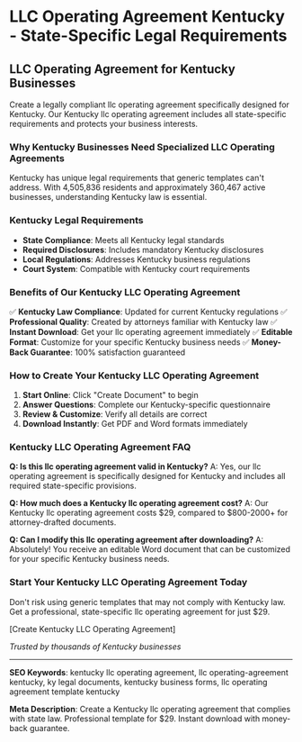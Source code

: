 # LLC Operating Agreement Kentucky - State-Specific Legal Requirements

## LLC Operating Agreement for Kentucky Businesses

Create a legally compliant llc operating agreement specifically designed for Kentucky. Our Kentucky llc operating agreement includes all state-specific requirements and protects your business interests.

### Why Kentucky Businesses Need Specialized LLC Operating Agreements

Kentucky has unique legal requirements that generic templates can't address. With 4,505,836 residents and approximately 360,467 active businesses, understanding Kentucky law is essential.

### Kentucky Legal Requirements

- **State Compliance**: Meets all Kentucky legal standards
- **Required Disclosures**: Includes mandatory Kentucky disclosures
- **Local Regulations**: Addresses Kentucky business regulations
- **Court System**: Compatible with Kentucky court requirements

### Benefits of Our Kentucky LLC Operating Agreement

✅ **Kentucky Law Compliance**: Updated for current Kentucky regulations
✅ **Professional Quality**: Created by attorneys familiar with Kentucky law
✅ **Instant Download**: Get your llc operating agreement immediately
✅ **Editable Format**: Customize for your specific Kentucky business needs
✅ **Money-Back Guarantee**: 100% satisfaction guaranteed

### How to Create Your Kentucky LLC Operating Agreement

1. **Start Online**: Click "Create Document" to begin
2. **Answer Questions**: Complete our Kentucky-specific questionnaire
3. **Review & Customize**: Verify all details are correct
4. **Download Instantly**: Get PDF and Word formats immediately

### Kentucky LLC Operating Agreement FAQ

**Q: Is this llc operating agreement valid in Kentucky?**
A: Yes, our llc operating agreement is specifically designed for Kentucky and includes all required state-specific provisions.

**Q: How much does a Kentucky llc operating agreement cost?**
A: Our Kentucky llc operating agreement costs $29, compared to $800-2000+ for attorney-drafted documents.

**Q: Can I modify this llc operating agreement after downloading?**
A: Absolutely! You receive an editable Word document that can be customized for your specific Kentucky business needs.

### Start Your Kentucky LLC Operating Agreement Today

Don't risk using generic templates that may not comply with Kentucky law. Get a professional, state-specific llc operating agreement for just $29.

[Create Kentucky LLC Operating Agreement]

_Trusted by thousands of Kentucky businesses_

---

**SEO Keywords**: kentucky llc operating agreement, llc operating-agreement kentucky, ky legal documents, kentucky business forms, llc operating agreement template kentucky

**Meta Description**: Create a Kentucky llc operating agreement that complies with state law. Professional template for $29. Instant download with money-back guarantee.
